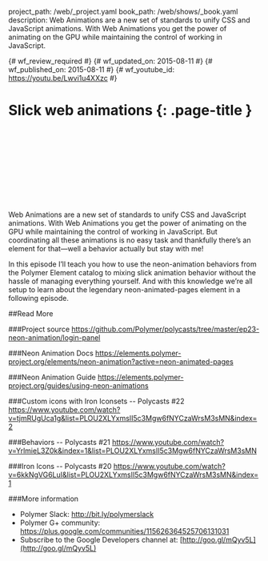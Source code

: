 project_path: /web/_project.yaml
book_path: /web/shows/_book.yaml
description: Web Animations are a new set of standards to unify CSS and JavaScript animations. With Web Animations you get the power of animating on the GPU while maintaining the control of working in JavaScript.

{# wf_review_required #}
{# wf_updated_on: 2015-08-11 #}
{# wf_published_on: 2015-08-11 #}
{# wf_youtube_id: https://youtu.be/Lwvi1u4XXzc #}

# Slick web animations {: .page-title }


<div class="video-wrapper">
  <iframe class="devsite-embedded-youtube-video" data-video-id="https://youtu.be/Lwvi1u4XXzc"
          data-autohide="1" data-showinfo="0" frameborder="0" allowfullscreen>
  </iframe>
</div>


Web Animations are a new set of standards to unify CSS and JavaScript animations. With Web Animations you get the power of animating on the GPU while maintaining the control of working in JavaScript. But coordinating all these animations is no easy task and thankfully there’s an element for that—well a behavior actually but stay with me!

In this episode I’ll teach you how to use the neon-animation behaviors from the Polymer Element catalog to mixing slick animation behavior without the hassle of managing everything yourself. And with this knowledge we’re all setup to learn about the legendary neon-animated-pages element in a following episode.

##Read More

###Project source
<https://github.com/Polymer/polycasts/tree/master/ep23-neon-animation/login-panel>

###Neon Animation Docs
<https://elements.polymer-project.org/elements/neon-animation?active=neon-animated-pages>

###Neon Animation Guide
<https://elements.polymer-project.org/guides/using-neon-animations>

###Custom icons with Iron Iconsets -- Polycasts #22
<https://www.youtube.com/watch?v=tjmRUgUca1g&list=PLOU2XLYxmsII5c3Mgw6fNYCzaWrsM3sMN&index=2>

###Behaviors -- Polycasts #21
<https://www.youtube.com/watch?v=YrlmieL3Z0k&index=1&list=PLOU2XLYxmsII5c3Mgw6fNYCzaWrsM3sMN>

###Iron Icons -- Polycasts #20
<https://www.youtube.com/watch?v=6kkNgVG6LuI&list=PLOU2XLYxmsII5c3Mgw6fNYCzaWrsM3sMN&index=1>

###More information
- Polymer Slack: <http://bit.ly/polymerslack>
- Polymer G+ community: <https://plus.google.com/communities/115626364525706131031>
- Subscribe to the Google Developers channel at: [http://goo.gl/mQyv5L](http://goo.gl/mQyv5L)

